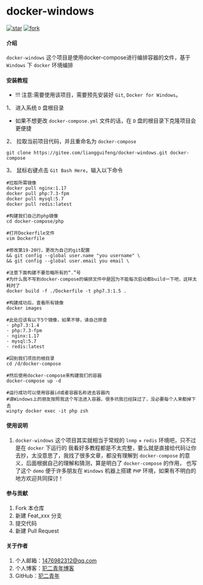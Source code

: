 # docker-windows
[![star](https://gitee.com/liangguifeng/docker-windows/badge/star.svg?theme=dark)](https://gitee.com/liangguifeng/docker-windows/stargazers)
[![fork](https://gitee.com/liangguifeng/docker-windows/badge/fork.svg?theme=dark)](https://gitee.com/liangguifeng/docker-windows/members)

#### 介绍
`docker-windows` 这个项目是使用docker-compose进行编排容器的文件，基于 `Windows` 下 `docker` 环境编排

#### 安装教程
- !!! 注意:需要使用该项目，需要预先安装好 `Git`, `Docker for Windows`。

1、 进入系统 `D` 盘根目录

- 如果不想更改 `docker-compose.yml` 文件的话，在 `D` 盘的根目录下克隆项目会更便捷

2、  拉取当前项目代码，并且重命名为 `docker-compose`
```shell script
git clone https://gitee.com/liangguifeng/docker-windows.git docker-compose
```

3、 鼠标右键点击 `Git Bash Here`，输入以下命令
```shell script
#拉取所需镜像
docker pull nginx:1.17
docker pull php:7.3-fpm
docker pull mysql:5.7
docker pull redis:latest
```

```shell script
#构建我们自己的php镜像
cd docker-compose/php
```

```shell script
#打开Dockerfile文件
vim Dockerfile
```

```shell script
#修改第19-20行，更改为自己的git配置
&& git config --global user.name "you username" \
&& git config --global user.email you email \
```

```shell script
#注意下面构建不要忽略所有的“.”号
#为什么我不写到docker-compose的编排文件中是因为不能每次启动都build一下吧，这样太耗时了
docker build -f ./Dockerfile -t php7.3:1.5 .
```

```shell script
#构建成功后，查看所有镜像
docker images
```

```shell script
#此处应该有以下5个镜像，如果不够，请自己排查
· php7.3:1.4
· php:7.3-fpm
· nginx:1.17
· mysql:5.7
· redis:latest
```

```shell script
#回到我们项目的根目录
cd /d/docker-compose
```

```shell script
#然后使用docker-compose来构建我们的容器
docker-compose up -d
```

```shell script
#运行成功可以使用容器id或者容器名称进去容器内
#请Windows上的朋友按照我这个写法进入容器，很多坑我已经踩过了，没必要每个人来都掉下去
winpty docker exec -it php zsh
```


#### 使用说明

1. `docker-windows` 这个项目其实就相当于常规的 `lnmp` + `redis` 环境吧，只不过是在 `docker` 下运行的
我看好多教程都是不太完整，要么就是直接给代码让你去抄，太没意思了，我找了很多文章，都没有理解到
 `docker-compose` 的意义，后面根据自己的理解和猜测，算是明白了 `docker-compose` 的作用，
也写了这个 `demo` 便于许多朋友在 `Windows` 机器上搭建 `PHP` 环境，如果有不明白的地方欢迎共同探讨！

#### 参与贡献

1.  Fork 本仓库
2.  新建 Feat_xxx 分支
3.  提交代码
4.  新建 Pull Request

#### 关于作者
1.  个人邮箱：1476982312@qq.com
2.  个人博客：[犯二青年博客](https://findcat.cn)
3.  GitHub：[犯二青年](https://github.com/liangguifeng)